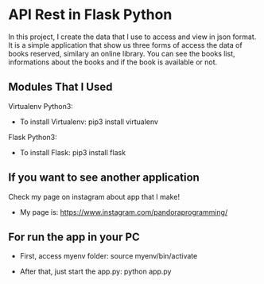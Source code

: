 # API Rest in Flask Python 

In this project, I create the data that I use to access and view in json format.
It is a simple application that show us three forms of access the data of books reserved, similary
an online library. You can see the books list, informations about the books and if the book is available or not.

## Modules That I Used

Virtualenv Python3:
- To install Virtualenv:
  pip3 install virtualenv

Flask Python3:
- To install Flask:
  pip3 install flask

## If you want to see another application

Check my page on instagram about app that I make!
- My page is:
  https://www.instagram.com/pandoraprogramming/
  
## For run the app in your PC

- First, access myenv folder:
  source myenv/bin/activate

- After that, just start the app.py:
  python app.py

